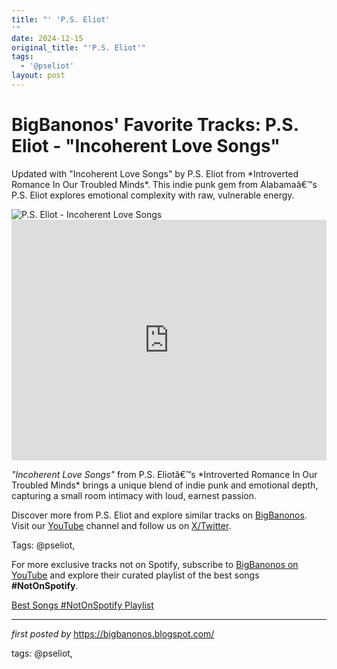 ```yaml
---
title: "' 'P.S. Eliot'
'"
date: 2024-12-15
original_title: "'P.S. Eliot'"
tags:
  - '@pseliot'
layout: post
---
```

<!-- Post Title -->
<h1 >BigBanonos' Favorite Tracks: P.S. Eliot - "Incoherent Love Songs"</h1> <!-- Introductory Text -->
<p >Updated with "Incoherent Love Songs" by P.S. Eliot from *Introverted Romance In Our Troubled Minds*. This indie punk gem from Alabamaâ€™s P.S. Eliot explores emotional complexity with raw, vulnerable energy.</p> <!-- Featured Image -->
<div > <img src="https://media.npr.org/assets/img/2016/09/15/pseliot_irhp_tianatimmerberg15_wide-7b12499e79073dab4703bccb0567d2fab19751e7.jpg" alt="P.S. Eliot - Incoherent Love Songs" />
</div> <!-- YouTube Video Embed -->
<div > <iframe width="100%" height="385" src="https://www.youtube.com/embed/5Jk3QsqNzuo" title="Incoherent Love Songs" frameborder="0" allow="accelerometer; autoplay; clipboard-write; encrypted-media; gyroscope; picture-in-picture; web-share" referrerpolicy="strict-origin-when-cross-origin" allowfullscreen></iframe>
</div> <!-- Song Information -->
<div > <p><em>"Incoherent Love Songs"</em> from P.S. Eliotâ€™s *Introverted Romance In Our Troubled Minds* brings a unique blend of indie punk and emotional depth, capturing a small room intimacy with loud, earnest passion.</p>
</div> <!-- Footer Links -->
<div > <p>Discover more from P.S. Eliot and explore similar tracks on <a href="https://bigbanonos.blogspot.com/" target="_blank">BigBanonos</a>. Visit our <a href="https://www.youtube.com/@BigBanonos" target="_blank">YouTube</a> channel and follow us on <a href="https://x.com/bigbanonos" target="_blank">X/Twitter</a>.</p>
</div> <!-- Tags -->
<p >Tags: @pseliot,</p>


<!--Subscribe and Playlist Links-->
<div>
    <p>For more exclusive tracks not on Spotify, subscribe to <a href="https://www.youtube.com/@BigBanonos" target="_blank">BigBanonos on YouTube</a> and explore their curated playlist of the best songs <strong>#NotOnSpotify</strong>.</p>
    <p><a href="https://www.youtube.com/playlist?list=PLtuNtuTatqI0kFahUCbtbfenC_ET5O_tr" target="_blank">Best Songs #NotOnSpotify Playlist<br /></a></p></div>

<hr />

<p><em>first posted by</em> <a href="https://bigbanonos.blogspot.com/" rel="noopener" target="_new">https://bigbanonos.blogspot.com/</a></p>

<p>tags: @pseliot,</p>
